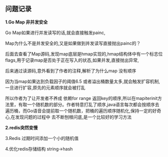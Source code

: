 ## 问题记录

**1.Go Map 非并发安全**

Go Map如果进行并发读写的话,就会直接触发painc, 

Map为什么不是并发安全的,又是如果做到并发读写直接抛出painc的？

后面去查看了Map源码,发现map底层是hmap实现的,hmap结构体中有一个标志位flags,用于记录map是否处于正在写入的状态,如果并发,直接抛出异常,

后来通过读源码,意外看到了作者的注释,解析了为什么map 没有顺序

因为当map如果达到负载因子的阈值6.5 或者溢出桶数量太多,就会触发扩容机制,一旦进行扩容,原先的元素顺序就会被打乱

所以作者为了让开发者不养成 依赖for range 返回key的顺序,所以在mapiterinit方法里，有取一个随机数的部分。作者特意打乱了顺序,java语言每次都会按顺序去遍历桶，而Go语音会提前取一个随机数，把桶的遍历顺序随机化,保持一定的好奇心,在发现问题的过程中 去不断刨根问底,是一个比较好的学习方法

**2.redis突然变慢**

3.Redis 过期时间添加一个小的随机值

4.优化redis存储结构 string->hash
